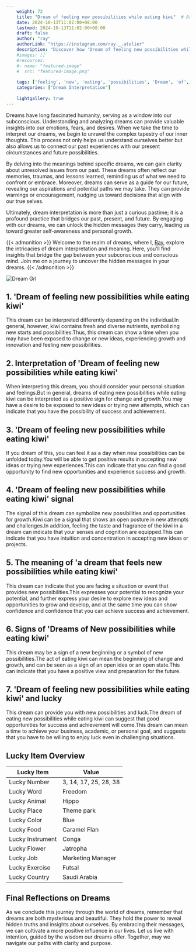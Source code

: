 ```yaml
---
    weight: 72
    title: "Dream of feeling new possibilities while eating kiwi"  # Assuming 'title' column exists
    date: 2024-10-13T11:02:00+08:00
    lastmod: 2024-10-13T11:02:00+08:00
    draft: false
    author: "ray"
    authorLink: "https://instagram.com/ray._.atelier"
    description: "Discover how 'Dream of feeling new possibilities while eating kiwi' can interpret your future and uncover its significant meanings in your life."
    #images: []
    #resources:
    #- name: "featured-image"
    #  src: "featured-image.png"
    
    tags: ['feeling', 'new', 'eating', 'possibilities', 'Dream', 'of', 'kiwi', 'while']
    categories: ["Dream Interpretation"]
    
    lightgallery: true
---
```

    
Dreams have long fascinated humanity, serving as a window into our subconscious. Understanding and analyzing dreams can provide valuable insights into our emotions, fears, and desires. When we take the time to interpret our dreams, we begin to unravel the complex tapestry of our inner thoughts. This process not only helps us understand ourselves better but also allows us to connect our past experiences with our present circumstances and future possibilities.

By delving into the meanings behind specific dreams, we can gain clarity about unresolved issues from our past. These dreams often reflect our memories, traumas, and lessons learned, reminding us of what we need to confront or embrace. Moreover, dreams can serve as a guide for our future, revealing our aspirations and potential paths we may take. They can provide warnings or encouragement, nudging us toward decisions that align with our true selves.

Ultimately, dream interpretation is more than just a curious pastime; it is a profound practice that bridges our past, present, and future. By engaging with our dreams, we can unlock the hidden messages they carry, leading us toward greater self-awareness and personal growth.

{{< admonition >}}
Welcome to the realm of dreams, where I, [Ray](https://instagram.com/ray._.atelier), explore the intricacies of dream interpretation and meaning. Here, you’ll find insights that bridge the gap between your subconscious and conscious mind. Join me on a journey to uncover the hidden messages in your dreams.
{{< /admonition >}}

![Dream Grl](https://cdn.pixabay.com/photo/2017/11/02/03/35/gothic-2910057_1280.jpg "Dream Grl")

## 1. 'Dream of feeling new possibilities while eating kiwi'
This dream can be interpreted differently depending on the individual.In general, however, kiwi contains fresh and diverse nutrients, symbolizing new starts and possibilities.Thus, this dream can show a time when you may have been exposed to change or new ideas, experiencing growth and innovation and feeling new possibilities.

## 2. Interpretation of 'Dream of feeling new possibilities while eating kiwi'
When interpreting this dream, you should consider your personal situation and feelings.But in general, dreams of eating new possibilities while eating kiwi can be interpreted as a positive sign for change and growth.You may have a desire to be exposed to new ideas or trying new attempts, which can indicate that you have the possibility of success and achievement.

## 3. 'Dream of feeling new possibilities while eating kiwi'
If you dream of this, you can feel it as a day when new possibilities can be unfolded today.You will be able to get positive results in accepting new ideas or trying new experiences.This can indicate that you can find a good opportunity to find new opportunities and experience success and growth.

## 4. 'Dream of feeling new possibilities while eating kiwi' signal
The signal of this dream can symbolize new possibilities and opportunities for growth.Kiwi can be a signal that shows an open posture in new attempts and challenges.In addition, feeling the taste and fragrance of the kiwi in a dream can indicate that your senses and cognition are equipped.This can indicate that you have intuition and concentration in accepting new ideas or projects.

## 5. The meaning of 'a dream that feels new possibilities while eating kiwi'
This dream can indicate that you are facing a situation or event that provides new possibilities.This expresses your potential to recognize your potential, and further express your desire to explore new ideas and opportunities to grow and develop, and at the same time you can show confidence and confidence that you can achieve success and achievement.

## 6. Signs of 'Dreams of New possibilities while eating kiwi'
This dream may be a sign of a new beginning or a symbol of new possibilities.The act of eating kiwi can mean the beginning of change and growth, and can be seen as a sign of an open idea or an open state.This can indicate that you have a positive view and preparation for the future.

## 7. 'Dream of feeling new possibilities while eating kiwi' and lucky
This dream can provide you with new possibilities and luck.The dream of eating new possibilities while eating kiwi can suggest that good opportunities for success and achievement will come.This dream can mean a time to achieve your business, academic, or personal goal, and suggests that you have to be willing to enjoy luck even in challenging situations.

## Lucky Item Overview
| Lucky Item          | Value              |
|---------------|--------------------|
| Lucky Number        | 3, 14, 17, 25, 28, 38  |
| Lucky Word          | Freedom |
| Lucky Animal        | Hippo |
| Lucky Place         | Theme park     |
| Lucky Color         | Blue     |
| Lucky Food          | Caramel Flan      |
| Lucky Instrument    | Conga |
| Lucky Flower        | Jatropha    |
| Lucky Job           | Marketing Manager       |
| Lucky Exercise      | Futsal  |
| Lucky Country       | Saudi Arabia    |


##  Final Reflections on Dreams

As we conclude this journey through the world of dreams, remember that dreams are both mysterious and beautiful. They hold the power to reveal hidden truths and insights about ourselves. By embracing their messages, we can cultivate a more positive influence in our lives. Let us live with intention, guided by the wisdom our dreams offer. Together, may we navigate our paths with clarity and purpose.
